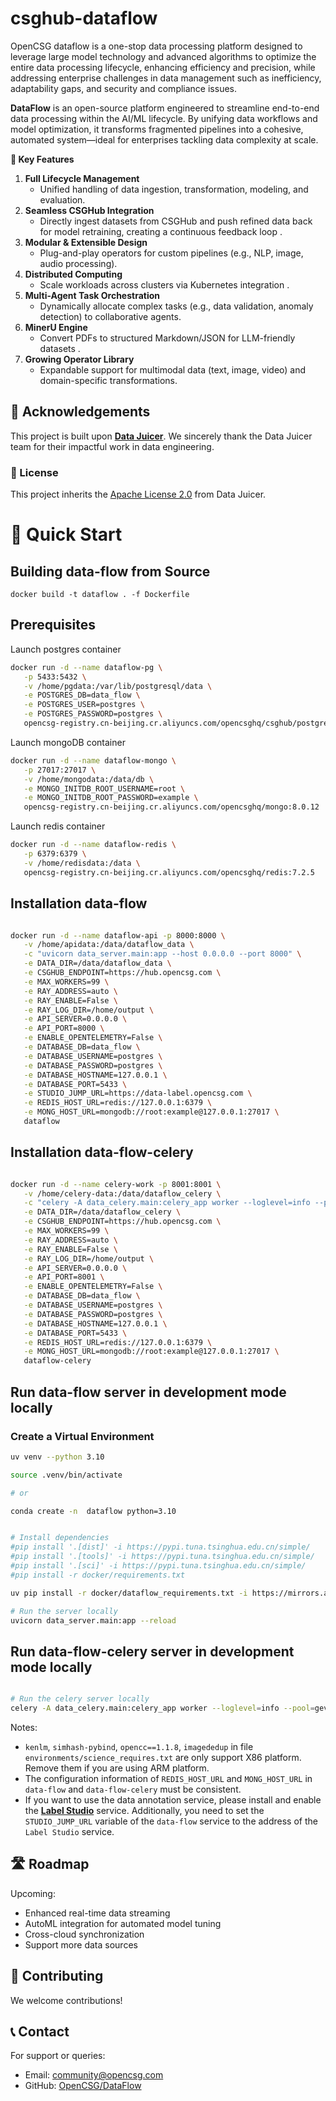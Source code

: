# csghub-dataflow
OpenCSG dataflow is a one-stop data processing platform designed to leverage large model technology and advanced algorithms to optimize the entire data processing lifecycle, enhancing efficiency and precision, while addressing enterprise challenges in data management such as inefficiency, adaptability gaps, and security and compliance issues.

**DataFlow** is an open-source platform engineered to streamline end-to-end data processing within the AI/ML lifecycle. By unifying data workflows and model optimization, it transforms fragmented pipelines into a cohesive, automated system—ideal for enterprises tackling data complexity at scale.  

**🔑 Key Features**
1. **Full Lifecycle Management**  
   - Unified handling of data ingestion, transformation, modeling, and evaluation.  
2. **Seamless CSGHub Integration**  
   - Directly ingest datasets from CSGHub and push refined data back for model retraining, creating a continuous feedback loop .  
3. **Modular & Extensible Design**  
   - Plug-and-play operators for custom pipelines (e.g., NLP, image, audio processing).  
4. **Distributed Computing**  
   - Scale workloads across clusters via Kubernetes integration .  
5. **Multi-Agent Task Orchestration**  
   - Dynamically allocate complex tasks (e.g., data validation, anomaly detection) to collaborative agents.  
6. **MinerU Engine**  
   - Convert PDFs to structured Markdown/JSON for LLM-friendly datasets .  
7. **Growing Operator Library**  
   - Expandable support for multimodal data (text, image, video) and domain-specific transformations.  

## 🔗 Acknowledgements  

This project is built upon **[Data Juicer](https://github.com/modelscope/data-juicer)**. We sincerely thank the Data Juicer team for their impactful work in data engineering.  

### 📜 License  
This project inherits the [Apache License 2.0](LICENSE) from Data Juicer.  

# 🚀 Quick Start

## Building data-flow from Source

```
docker build -t dataflow . -f Dockerfile
```

## Prerequisites

Launch postgres container

```bash
docker run -d --name dataflow-pg \
   -p 5433:5432 \
   -v /home/pgdata:/var/lib/postgresql/data \
   -e POSTGRES_DB=data_flow \
   -e POSTGRES_USER=postgres \
   -e POSTGRES_PASSWORD=postgres \
   opencsg-registry.cn-beijing.cr.aliyuncs.com/opencsghq/csghub/postgres:15.10
```

Launch mongoDB container

```bash
docker run -d --name dataflow-mongo \
   -p 27017:27017 \
   -v /home/mongodata:/data/db \
   -e MONGO_INITDB_ROOT_USERNAME=root \
   -e MONGO_INITDB_ROOT_PASSWORD=example \
   opencsg-registry.cn-beijing.cr.aliyuncs.com/opencsghq/mongo:8.0.12
```

Launch redis container

```bash
docker run -d --name dataflow-redis \
   -p 6379:6379 \
   -v /home/redisdata:/data \
   opencsg-registry.cn-beijing.cr.aliyuncs.com/opencsghq/redis:7.2.5
```

## Installation data-flow

```bash

docker run -d --name dataflow-api -p 8000:8000 \
   -v /home/apidata:/data/dataflow_data \
   -c "uvicorn data_server.main:app --host 0.0.0.0 --port 8000" \
   -e DATA_DIR=/data/dataflow_data \
   -e CSGHUB_ENDPOINT=https://hub.opencsg.com \
   -e MAX_WORKERS=99 \
   -e RAY_ADDRESS=auto \
   -e RAY_ENABLE=False \
   -e RAY_LOG_DIR=/home/output \
   -e API_SERVER=0.0.0.0 \
   -e API_PORT=8000 \
   -e ENABLE_OPENTELEMETRY=False \
   -e DATABASE_DB=data_flow \
   -e DATABASE_USERNAME=postgres \
   -e DATABASE_PASSWORD=postgres \
   -e DATABASE_HOSTNAME=127.0.0.1 \
   -e DATABASE_PORT=5433 \
   -e STUDIO_JUMP_URL=https://data-label.opencsg.com \
   -e REDIS_HOST_URL=redis://127.0.0.1:6379 \
   -e MONG_HOST_URL=mongodb://root:example@127.0.0.1:27017 \
   dataflow

```

## Installation data-flow-celery

```bash

docker run -d --name celery-work -p 8001:8001 \
   -v /home/celery-data:/data/dataflow_celery \
   -c "celery -A data_celery.main:celery_app worker --loglevel=info --pool=gevent" \
   -e DATA_DIR=/data/dataflow_celery \
   -e CSGHUB_ENDPOINT=https://hub.opencsg.com \
   -e MAX_WORKERS=99 \
   -e RAY_ADDRESS=auto \
   -e RAY_ENABLE=False \
   -e RAY_LOG_DIR=/home/output \
   -e API_SERVER=0.0.0.0 \
   -e API_PORT=8001 \
   -e ENABLE_OPENTELEMETRY=False \
   -e DATABASE_DB=data_flow \
   -e DATABASE_USERNAME=postgres \
   -e DATABASE_PASSWORD=postgres \
   -e DATABASE_HOSTNAME=127.0.0.1 \
   -e DATABASE_PORT=5433 \
   -e REDIS_HOST_URL=redis://127.0.0.1:6379 \
   -e MONG_HOST_URL=mongodb://root:example@127.0.0.1:27017 \
   dataflow-celery

```

## Run data-flow server in development mode locally

### Create a Virtual Environment

```bash
uv venv --python 3.10

source .venv/bin/activate

# or

conda create -n  dataflow python=3.10
```

```bash

# Install dependencies
#pip install '.[dist]' -i https://pypi.tuna.tsinghua.edu.cn/simple/
#pip install '.[tools]' -i https://pypi.tuna.tsinghua.edu.cn/simple/
#pip install '.[sci]' -i https://pypi.tuna.tsinghua.edu.cn/simple/
#pip install -r docker/requirements.txt

uv pip install -r docker/dataflow_requirements.txt -i https://mirrors.aliyun.com/pypi/simple/

# Run the server locally
uvicorn data_server.main:app --reload
```

## Run data-flow-celery server in development mode locally

```bash

# Run the celery server locally
celery -A data_celery.main:celery_app worker --loglevel=info --pool=gevent
```

Notes: 
- `kenlm`, `simhash-pybind`, `opencc==1.1.8`, `imagededup` in file `environments/science_requires.txt` are only support X86 platform. Remove them if you are using ARM platform. 
- The configuration information of `REDIS_HOST_URL` and `MONG_HOST_URL` in `data-flow` and `data-flow-celery` must be consistent.
- If you want to use the data annotation service, please install and enable the **[Label Studio](https://github.com/OpenCSGs/label-studio)** service. Additionally, you need to set the `STUDIO_JUMP_URL` variable of the `data-flow` service to the address of the `Label Studio` service.

## 🛣️ Roadmap
Upcoming:  
- Enhanced real-time data streaming  
- AutoML integration for automated model tuning  
- Cross-cloud synchronization
- Support more data sources

## 🤝 Contributing
We welcome contributions! 

## 📞 Contact
For support or queries:  
- Email: [community@opencsg.com](mailto:community@opencsg.com)  
- GitHub: [OpenCSG/DataFlow](https://github.com/OpenCSGs)  
